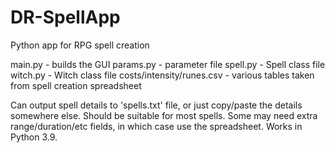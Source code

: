 # DR-SpellApp
Python app for RPG spell creation

main.py   - builds the GUI
params.py - parameter file
spell.py  - Spell class file
witch.py  - Witch class file
costs/intensity/runes.csv - various tables taken from spell creation spreadsheet

Can output spell details to 'spells.txt' file, or just copy/paste the details somewhere else.
Should be suitable for most spells. Some may need extra range/duration/etc fields, in which case use the spreadsheet.
Works in Python 3.9.
